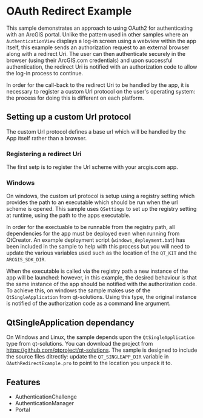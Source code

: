# OAuth Redirect Example

This sample demonstrates an approach to using OAuth2 for authenticating with an ArcGIS portal.
Unlike the pattern used in other samples where an `AuthenticationView` displays a log-in screen 
using a webview within the app itself, this example sends an authorization request to an external
browser along with a redirect Uri. The user can then authenticate securely in the browser 
(using their ArcGIS.com credentials) and upon successful authentication, the redirect Uri 
is notified with an authorization code to allow the log-in process to continue.

In order for the call-back to the redirect Uri to be handled by the app, it is necessary to 
register a custom Url protocol on the user's operating system: the process for doing this is
different on each platform. 

## Setting up a custom Url protocol
The custom Url protocol defines a base url which will be handled by the App itself rather than a browser.

### Registering a redirect Uri
The first setp is to register the Url scheme with your arcgis.com app.

### Windows
On windows, the custom url protocol is setup using a registry setting which provides the path to an executable
which should be run when the url scheme is opened. This sample uses `QSettings` to set up the registry setting at runtime,
using the path to the apps executable.

In order for the exectuable to be runnable from the registry path, all dependencies for the app must be deployed even when
running from QtCreator. An example deployment script (`windows_deployment.bat`) has been included in the sample to 
help with this process but you will need to update the various variables used such as the location of the `QT_KIT`
and the `ARCGIS_SDK_DIR`.

When the executable is called via the registry path a new instance of the app will be launched: however, in this example,
the desired behaviour is that the same instance of the app should be notified with the authorization code. To achieve this,
on windows the sample makes use of the `QtSingleApplication` from qt-solutions. Using this type, the original instance 
is notified of the authorization code as a command line argument.

## QtSingleApplication dependancy
On Windows and Linux, the sample depends upon the `QtSingleApplication` type from qt-solutions. You can download the project from 
https://github.com/qtproject/qt-solutions. The sample is designed to include the source files ditrectly: update the `QT_SINGLEAPP_DIR` 
variable in `OAuthRedirectExample.pro` to point to the location you unpack it to.

## Features
- AuthenticationChallenge
- AuthenticationManager
- Portal
